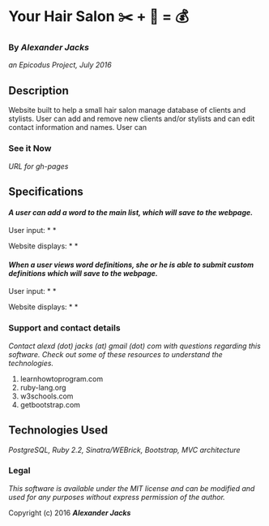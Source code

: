 # Your Hair Salon :scissors: + :haircut: = :moneybag:
### By _Alexander Jacks_
_an Epicodus Project, July 2016_

## Description
Website built to help a small hair salon manage database of clients and stylists. User can add and remove new clients and/or stylists and can edit contact information and names. User can

### See it Now
_URL for gh-pages_

## Specifications

#### _A user can add a word to the main list, which will save to the webpage._

  User input:
   *
   *

  Website displays:
   *
   *

#### _When a user views word definitions, she or he is able to submit custom definitions which will save to the webpage._

  User input:
   *
   *

  Website displays:
   *
   *





### Support and contact details

_Contact alexd (dot) jacks (at) gmail (dot) com with questions regarding this software. Check out some of these resources to understand the technologies._

1. learnhowtoprogram.com
2. ruby-lang.org
3. w3schools.com
4. getbootstrap.com

## Technologies Used

_PostgreSQL, Ruby 2.2, Sinatra/WEBrick, Bootstrap, MVC architecture_

### Legal

_This software is available under the MIT license and can be modified and used for any purposes without express permission of the author._

Copyright (c) 2016 **_Alexander Jacks_**
